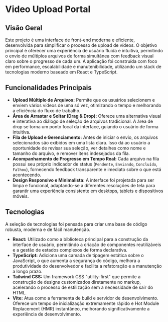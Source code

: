 # Video Upload Portal

## Visão Geral

Este projeto é uma interface de front-end moderna e eficiente, desenvolvida para simplificar o processo de upload de vídeos. O objetivo principal é oferecer uma experiência de usuário fluida e intuitiva, permitindo o envio de múltiplos arquivos de forma simultânea com feedback visual claro sobre o progresso de cada um. A aplicação foi construída com foco em performance, escalabilidade e manutenibilidade, utilizando um stack de tecnologias moderno baseado em React e TypeScript.

## Funcionalidades Principais

- **Upload Múltiplo de Arquivos:** Permite que os usuários selecionem e enviem vários vídeos de uma só vez, otimizando o tempo e melhorando a eficiência do fluxo de trabalho.
- **Área de Arrastar e Soltar (Drag & Drop):** Oferece uma alternativa visual e interativa ao diálogo de seleção de arquivos tradicional. A área de drop se torna um ponto focal da interface, guiando o usuário de forma intuitiva.
- **Fila de Upload e Gerenciamento:** Antes de iniciar o envio, os arquivos selecionados são exibidos em uma lista clara. Isso dá ao usuário a oportunidade de revisar sua seleção, ver detalhes como nome e tamanho do arquivo, e remover itens indesejados da fila.
- **Acompanhamento de Progresso em Tempo Real:** Cada arquivo na fila possui seu próprio indicador de status (`Pendente`, `Enviando`, `Concluído`, `Falhou`), fornecendo feedback transparente e imediato sobre o que está acontecendo.
- **Design Responsivo e Minimalista:** A interface foi projetada para ser limpa e funcional, adaptando-se a diferentes resoluções de tela para garantir uma experiência consistente em desktops, tablets e dispositivos móveis.

## Tecnologias

A seleção de tecnologias foi pensada para criar uma base de código robusta, moderna e de fácil manutenção.

- **React:** Utilizado como a biblioteca principal para a construção da interface de usuário, permitindo a criação de componentes reutilizáveis e a gestão de estados complexos de forma declarativa.
- **TypeScript:** Adiciona uma camada de tipagem estática sobre o JavaScript, o que aumenta a segurança do código, melhora a produtividade do desenvolvedor e facilita a refatoração e a manutenção a longo prazo.
- **Tailwind CSS:** Um framework CSS "utility-first" que permite a construção de designs customizados diretamente no markup, acelerando o processo de estilização sem a necessidade de sair do HTML.
- **Vite:** Atua como a ferramenta de build e servidor de desenvolvimento. Oferece um tempo de inicialização extremamente rápido e Hot Module Replacement (HMR) instantâneo, melhorando significativamente a experiência de desenvolvimento.
